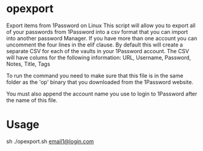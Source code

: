 # opexport
Export items from 1Password on Linux
This script will allow you to export all of your passwords from
1Password into a csv format that you can import into another
password Manager. If you have more than one account you can uncomment
the four lines in the elif clause.
By default this will create a separate CSV for each of the vaults
in your 1Password account. The CSV will have colums for the following
information:
URL, Username, Password, Notes, Title, Tags

To run the command you need to make sure that this file is in the
same folder as the 'op' binary that you downloaded from the
1Password website.

You must also append the account name you use to login to 1Password
after the name of this file.

# Usage
sh ./opexport.sh email1@login.com

